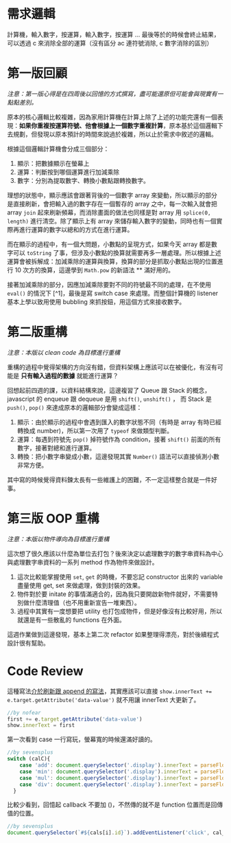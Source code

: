 # 需求邏輯
計算機，輸入數字，按運算，輸入數字，按運算 ... 最後等於的時候會終止結果，可以透過 c 來消除全部的運算（沒有區分 ac 連符號消除, c 數字消除的區別）

# 第一版回顧
*注意：第一版心得是在四周後以回憶的方式撰寫，盡可能還原但可能會與現實有一點點差別。*

原本的核心邏輯比較複雜，因為家用計算機在計算上除了上述的功能完還有一個表現：**如果你重複按運算符號、他會根據上一個數字重複計算**，原本基於這個邏輯下去規劃，但發現以原本預計的時間來說過於複雜，所以止於需求中敘述的邏輯。

根據這個邏輯計算機會分成三個部分：
1. 顯示：把數據顯示在螢幕上
2. 運算：判斷按到哪個運算進行加減乘除
3. 數字：分別為提取數字、轉換小數點跟轉換數字。

理想的狀態中，顯示應該會跟著背後的一個數字 array 來變動，所以顯示的部分是直接刷新，會把輸入過的數字存在一個暫存的 array 之中，每一次輸入就會把 array `join` 起來刷新頻幕，而消除畫面的做法也同樣是對 array 用 `splice(0, length)` 進行清空。除了顯示上有 array 來儲存輸入數字的變動，同時也有一個實際再進行運算的數字以總和的方式在進行運算。

而在顯示的過程中，有一個大問題，小數點的呈現方式，如果今天 array 都是數字可以 `toString` 了事，但涉及小數點的換算就需要再多一層處理。所以根據上述運算會被拆解成：加減乘除的運算與換算，換算的部分是抓取小數點出現的位置進行 10 次方的換算，這邊學到 `Math.pow` 的新語法 ** 滿好用的。

接著加減乘除的部分，因應加減乘除要對不同的符號最不同的處理，在不使用 `eval()` 的情況下 [^1]，最後是寫 switch case 來處理。而整個計算機的 listener 基本上學以致用使用 bubbling 來抓按鈕，用這個方式來接收數字。

# 第二版重構
*注意：本版以 clean code 為目標進行重構*

重構的過程中覺得架構的方向沒有錯，但資料架構上應該可以在被優化，有沒有可能是 **只有輸入過程的數據** 就能進行運算？

回想起前四週的課，以資料結構來說，這邊複習了 Queue 跟 Stack 的概念，javascript 的 enqueue 跟 dequeue 是用 `shift()`, `unshift()` ， 而 Stack 是 `push()`, `pop()` 來達成原本的邏輯部分會變成這樣：

1. 顯示：由於顯示的過程中會遇到匯入的數字狀態不同（有時是 array 有時已經轉換成 number)，所以第一次用了 `typeof` 來做類型判斷。
2. 運算：每遇到符號先 `pop()` 掉符號作為 condition，接著 `shift()` 前面的所有數字，接著對總和進行運算。
3. 轉換：把小數字串變成小數，這邊發現其實 `Number()` 語法可以直接偵測小數非常方便。

其中寫的時候覺得資料鍊太長有一些維護上的困難，不一定這樣整合就是一件好事。

# 第三版 OOP 重構
*注意：本版以物件導向為目標進行重構*

這次想了很久應該以什麼為單位去打包？後來決定以處理數字的數字串資料為中心與處理數字串資料的一系列 method 作為物件來做設計。

1. 這次比較能掌握使用 `set`, `get` 的時機，不要忘記 constructor 出來的 variable 盡量使用 get, set 來做處理，做到封裝的效果。
2. 物件對於要 initate 的事情滿適合的，因為我只要開啟新物件就好，不需要特別做什麼清理值（也不用重新宣告一堆東西）。
3. 過程中其實有一度想要把 utility 也打包成物件，但是好像沒有比較好用，所以就還是有一些散亂的 functions 在外面。

這週作業做到這邊發現，基本上第二次 refactor 如果整理得漂亮，對於後續程式設計很有幫助。

# Code Review 

這種寫法[介於刷新跟 append 的寫法](https://github.com/Lidemy/mentor-program-3rd-nofear195/blob/master/homeworks/week7/hw3/index.html)，其實應該可以直接 `show.innerText += e.target.getAttribute('data-value')` 就不用讓 innerText 大更新了。
```javascript
//by nofear
first += e.target.getAttribute('data-value')
show.innerText = first
```

第一次看到 case 一行寫玩，螢幕寬的時候還滿好讀的。
```javascript
//by sevensplus
switch (calC){
    case 'add': document.querySelector('.display').innerText = parseFloat(numA, 10) + parseFloat(numB, 10); break;
    case 'min': document.querySelector('.display').innerText = parseFloat(numA, 10) - parseFloat(numB, 10); break;
    case 'mul': document.querySelector('.display').innerText = parseFloat(numA, 10) * parseFloat(numB, 10); break;
    case 'div': document.querySelector('.display').innerText = parseFloat(numA, 10) / parseFloat(numB, 10); break;
  }
```

比較少看到，回憶起 callback 不要加 ()，不然傳的就不是 function 位置而是回傳值的位置。
```javascript
//by sevensplus
document.querySelector(`#${cals[i].id}`).addEventListener('click', cal__remember);
```


